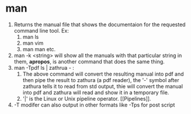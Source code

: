 # man
1. Returns the manual file that shows the documentaion for the requested command line tool. Ex:
	1. man ls
	2. man vim
	3. man man etc.
2.  man -k \<string\> will show all the manuals with that particular string in them, **apropos**, is another command that does the same thing. 
3. man -Tpdf ls | zathrua - :
	1. The above command will convert the resulting manual into pdf and then pipe the result to zathura (a pdf reader), the '-' symbol after zathura tells it to read from std output, thie will convert the manual into pdf and zathura will read and show it in a temporary file.
	2. '|' is the Linux or Unix pipeline operator. [[Pipelines]].
4. -T modifer can also output in other formats like -Tps for post script